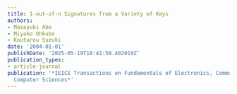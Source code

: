 ```yaml
---
title: 1-out-of-n Signatures from a Variety of Keys
authors:
- Masayuki Abe
- Miyako Ohkubo
- Koutarou Suzuki
date: '2004-01-01'
publishDate: '2025-05-19T18:41:59.402019Z'
publication_types:
- article-journal
publication: '*IEICE Transactions on Fundamentals of Electronics, Communications and
  Computer Sciences*'
---
```

